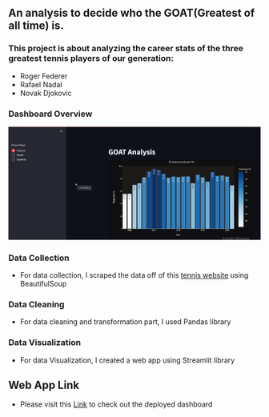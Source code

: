 ## An analysis to decide who the GOAT(Greatest of all time) is.

### This project is about analyzing the career stats of the three greatest tennis players of our generation:
  - Roger Federer
  - Rafael Nadal
  - Novak Djokovic

### Dashboard Overview

![Dashboard](/Images/ss.png)

### Data Collection
  - For data collection, I scraped the data off of this [tennis website](https://tennisexplorer.com) using BeautifulSoup
### Data Cleaning
  - For data cleaning and transformation part, I used Pandas library
### Data Visualization
  - For data Visualization, I created a web app using Streamlit library

## Web App Link
  - Please visit this [Link](https://share.streamlit.io/vikranttyagi95/goat-decider-streamlit/main/dashboard.py) to check out the deployed dashboard
